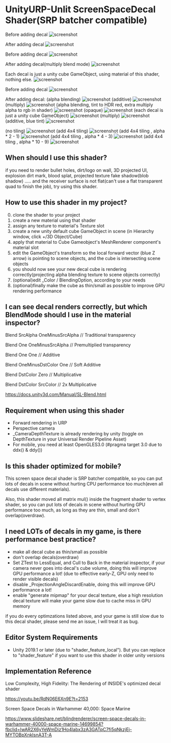 UnityURP-Unlit ScreenSpaceDecal Shader(SRP batcher compatible)
======================
Before adding decal
![screenshot](https://i.imgur.com/E77sKyD.png)

After adding decal
![screenshot](https://i.imgur.com/jYRTqpR.png)

Before adding decal
![screenshot](https://i.imgur.com/dyFj5h1.png)

After adding decal(multiply blend mode)
![screenshot](https://i.imgur.com/ptjzwPK.png)

Each decal is just a unity cube GameObject, using material of this shader, nothing else.
![screenshot](https://i.imgur.com/m4F0N5t.png)

Before adding decal
![screenshot](https://imgur.com/ZWIzkdR.png)

After adding decal:
(alpha blending)
![screenshot](https://imgur.com/EqsxFC9.png)
(additive)
![screenshot](https://imgur.com/EluE9Dx.png)
(multiply)
![screenshot](https://imgur.com/P2tJqKs.png)
(alpha blending, tint to HDR red, extra multiply alpha to rgb in shader)
![screenshot](https://imgur.com/xIjdKvW.png)
(opaque)
![screenshot](https://imgur.com/c3fInsS.png)
(each decal is just a unity cube GameObject)
![screenshot](https://imgur.com/WE6AqYP.png)
(multiply)
![screenshot](https://imgur.com/lGE6qr3.png)
(additive, blue tint)
![screenshot](https://imgur.com/5LwT7Xe.png)

(no tiling)
![screenshot](https://i.imgur.com/qDMqClk.png)
(add 4x4 tiling)
![screenshot](https://i.imgur.com/ux8aYKO.png)
(add 4x4 tiling , alpha * 2 - 1)
![screenshot](https://i.imgur.com/PlXZSf8.png)
(add 4x4 tiling , alpha * 4 - 3)
![screenshot](https://i.imgur.com/wmaM748.png)
(add 4x4 tiling , alpha * 10 - 9)
![screenshot](https://i.imgur.com/k4ily3Y.png)

When should I use this shader?
-------------------
if you need to render bullet holes, dirt/logo on wall, 3D projected UI, explosion dirt mark, blood splat,  projected texture fake shadow(blob shadow) ..... and the receiver surface is not flat(can't use a flat transparent quad to finish the job), try using this shader.

How to use this shader in my project?
-------------------
0. clone the shader to your project
1. create a new material using that shader
2. assign any texture to material's Texture slot
3. create a new unity default cube GameObject in scene (in Hierarchy window, click +/3D Object/Cube)
4. apply that material to Cube Gameobject's MeshRenderer component's material slot
5. edit the GameObject's transform so the local forward vector (blue Z arrow) is pointing to scene objects, and the cube is intersecting scene objects
6. you should now see your new decal cube is rendering correctly(projecting alpha blending texture to scene objects correctly)
7. (optional)edit _Color / BlendingOption, according to your needs
8. (optional)finally make the cube as thin/small as possible to improve GPU rendering performance

I can see decal renders correctly, but which BlendMode should I use in the material inspector?
-------------------
Blend SrcAlpha OneMinusSrcAlpha // Traditional transparency

Blend One OneMinusSrcAlpha // Premultiplied transparency

Blend One One // Additive

Blend OneMinusDstColor One // Soft Additive

Blend DstColor Zero // Multiplicative

Blend DstColor SrcColor // 2x Multiplicative

https://docs.unity3d.com/Manual/SL-Blend.html

Requirement when using this shader
-------------------
- Forward rendering in URP
- Perspective camera
- _CameraDepthTexture is already rendering by unity (toggle on DepthTexture in your Universal Render Pipeline Asset)
- For mobile, you need at least OpenGLES3.0 (#pragma target 3.0 due to ddx() & ddy())

Is this shader optimized for mobile?
-------------------
This screen space decal shader is SRP batcher compatible, so you can put lots of decals in scene without hurting CPU performance too much(even all decals use different materials).

Also, this shader moved all matrix mul() inside the fragment shader to vertex shader, so you can put lots of decals in scene without hurting GPU performance too much, as long as they are thin, small and don't overlap(overdraw).

I need LOTs of decals in my game, is there performance best practice?
-------------------
- make all decal cube as thin/small as possible
- don't overlap decals(overdraw)
- Set ZTest to LessEqual, and Cull to Back in the material inspector, if your camera never goes into decal's cube volume, doing this will improve GPU performance a lot! (due to effective early-Z, GPU only need to render visible decals)
- disable _ProjectionAngleDiscardEnable, doing this will improve GPU performance a lot!
- enable "generate mipmap" for your decal texture, else a high resolution decal texture will make your game slow due to cache miss in GPU memory

if you do every optimzations listed above, and your game is still slow due to this decal shader, please send me an issue, I will treat it as bug.

Editor System Requirements
-------------------
- Unity 2019.1 or later (due to "shader_feature_local"). But you can replace to "shader_feature" if you want to use this shader in older unity versions

Implementation Reference
-------------------
Low Complexity, High Fidelity: The Rendering of INSIDE's optimized decal shader

https://youtu.be/RdN06E6Xn9E?t=2153

Screen Space Decals in Warhammer 40,000: Space Marine

https://www.slideshare.net/blindrenderer/screen-space-decals-in-warhammer-40000-space-marine-14699854?fbclid=IwAR2X6yYeWmDiz1Ho4labx3zA3GATpC7fi5qNkzjEj-MYTOBpXnkIsnA3T-A


